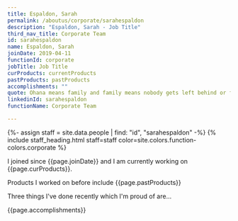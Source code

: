 ```yaml
---
title: Espaldon, Sarah
permalink: /aboutus/corporate/sarahespaldon
description: "Espaldon, Sarah - Job Title"
third_nav_title: Corporate Team
id: sarahespaldon
name: Espaldon, Sarah
joinDate: 2019-04-11
functionId: corporate
jobTitle: Job Title
curProducts: currentProducts
pastProducts: pastProducts
accomplishments: ""
quote: Ohana means family and family means nobody gets left behind or forgotten.
linkedinId: sarahespaldon
functionName: Corporate Team

---
```


{%- assign staff = site.data.people | find: "id", "sarahespaldon" -%}
{% include staff_heading.html staff=staff color=site.colors.function-colors.corporate %}

<p>I joined since {{page.joinDate}} and I am currently working on {{page.curProducts}}.</p>

<p>Products I worked on before include {{page.pastProducts}}</p>

<p>Three things I've done recently which I'm proud of are...</p>
{{page.accomplishments}}
